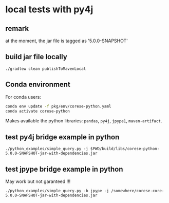 # local tests with py4j

## remark

at the moment, the jar file is tagged as '5.0.0-SNAPSHOT'

## build jar file locally

```
./gradlew clean publishToMavenLocal
```

## Conda environment

For conda users: 
```bash
conda env update -f pkg/env/corese-python.yaml
conda activate corese-python
```
Makes available the python libraries: `pandas`, `py4j`, `jpype1`, `maven-artifact`.

## test py4j bridge example in python

```
./python_examples/simple_query.py -j $PWD/build/libs/corese-python-5.0.0-SNAPSHOT-jar-with-dependencies.jar
```


## test jpype bridge example in python

May work but not garanteed !!!

```
./python_examples/simple_query.py -b jpype -j /somewhere/corese-core-5.0.0-SNAPSHOT-jar-with-dependencies.jar
```

#
